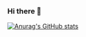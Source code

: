 ### Hi there 👋

[![Anurag's GitHub stats](https://github-readme-stats.vercel.app/api?username=P-CHARDAT&count_private=true)](https://github.com/anuraghazra/github-readme-stats)


<!--
**P-CHARDAT/P-CHARDAT** is a ✨ _special_ ✨ repository because its `README.md` (this file) appears on your GitHub profile.

Here are some ideas to get you started:

- 🔭 I’m currently working on ...
- 🌱 I’m currently learning ...
- 👯 I’m looking to collaborate on ...
- 🤔 I’m looking for help with ...
- 💬 Ask me about ...
- 📫 How to reach me: ...
- 😄 Pronouns: ...
- ⚡ Fun fact: ...
-->
